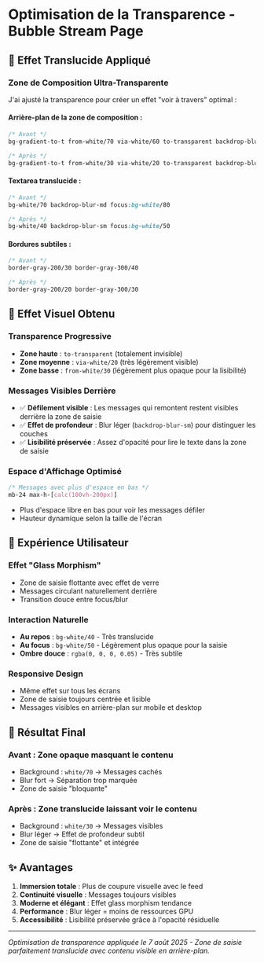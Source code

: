 # Optimisation de la Transparence - Bubble Stream Page

## 🎨 Effet Translucide Appliqué

### **Zone de Composition Ultra-Transparente**

J'ai ajusté la transparence pour créer un effet "voir à travers" optimal :

#### **Arrière-plan de la zone de composition :**
```css
/* Avant */
bg-gradient-to-t from-white/70 via-white/60 to-transparent backdrop-blur-md

/* Après */
bg-gradient-to-t from-white/30 via-white/20 to-transparent backdrop-blur-sm
```

#### **Textarea translucide :**
```css
/* Avant */
bg-white/70 backdrop-blur-md focus:bg-white/80

/* Après */  
bg-white/40 backdrop-blur-sm focus:bg-white/50
```

#### **Bordures subtiles :**
```css
/* Avant */
border-gray-200/30 border-gray-300/40

/* Après */
border-gray-200/20 border-gray-300/30
```

## 🌊 Effet Visuel Obtenu

### **Transparence Progressive**
- **Zone haute** : `to-transparent` (totalement invisible)
- **Zone moyenne** : `via-white/20` (très légèrement visible)
- **Zone basse** : `from-white/30` (légèrement plus opaque pour la lisibilité)

### **Messages Visibles Derrière**
- ✅ **Défilement visible** : Les messages qui remontent restent visibles derrière la zone de saisie
- ✅ **Effet de profondeur** : Blur léger (`backdrop-blur-sm`) pour distinguer les couches
- ✅ **Lisibilité préservée** : Assez d'opacité pour lire le texte dans la zone de saisie

### **Espace d'Affichage Optimisé**
```css
/* Messages avec plus d'espace en bas */
mb-24 max-h-[calc(100vh-200px)]
```
- Plus d'espace libre en bas pour voir les messages défiler
- Hauteur dynamique selon la taille de l'écran

## 📱 Expérience Utilisateur

### **Effet "Glass Morphism"**
- Zone de saisie flottante avec effet de verre
- Messages circulant naturellement derrière
- Transition douce entre focus/blur

### **Interaction Naturelle**
- **Au repos** : `bg-white/40` - Très translucide
- **Au focus** : `bg-white/50` - Légèrement plus opaque pour la saisie
- **Ombre douce** : `rgba(0, 0, 0, 0.05)` - Très subtile

### **Responsive Design**
- Même effet sur tous les écrans
- Zone de saisie toujours centrée et lisible
- Messages visibles en arrière-plan sur mobile et desktop

## 🎯 Résultat Final

### **Avant :** Zone opaque masquant le contenu
- Background : `white/70` → Messages cachés
- Blur fort → Séparation trop marquée
- Zone de saisie "bloquante"

### **Après :** Zone translucide laissant voir le contenu
- Background : `white/30` → Messages visibles
- Blur léger → Effet de profondeur subtil  
- Zone de saisie "flottante" et intégrée

## ✨ Avantages

1. **Immersion totale** : Plus de coupure visuelle avec le feed
2. **Continuité visuelle** : Messages toujours visibles
3. **Moderne et élégant** : Effet glass morphism tendance
4. **Performance** : Blur léger = moins de ressources GPU
5. **Accessibilité** : Lisibilité préservée grâce à l'opacité résiduelle

---

*Optimisation de transparence appliquée le 7 août 2025 - Zone de saisie parfaitement translucide avec contenu visible en arrière-plan.*
